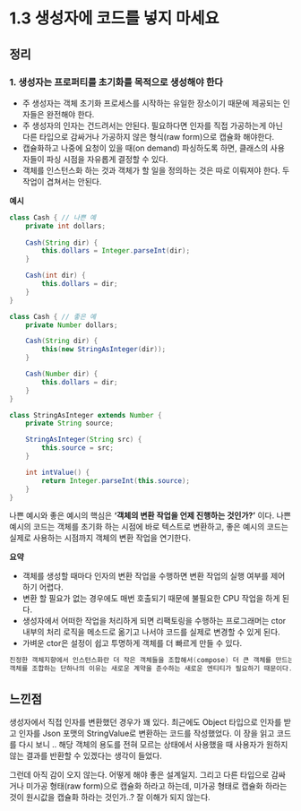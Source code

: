 # 1.3 생성자에 코드를 넣지 마세요

## 정리

### 1. 생성자는 프로퍼티를 초기화를 목적으로 생성해야 한다

- 주 생성자는 객체 초기화 프로세스를 시작하는 유일한 장소이기 때문에 제공되는 인자들은 완전해야 한다.
- 주 생성자의 인자는 건드려서는 안된다. 필요하다면 인자를 직접 가공하는게 아닌 다른 타입으로 감싸거나 가공하지 않은 형식(raw form)으로 캡슐화 해야한다.
- 캡슐화하고 나중에 요청이 있을 때(on demand) 파싱하도록 하면, 클래스의 사용자들이 파싱 시점을 자유롭게 결정할 수 있다.
- 객체를 인스턴스화 하는 것과 객체가 할 일을 정의하는 것은 따로 이뤄져야 한다. 두 작업이 겹쳐서는 안된다.

**예시**

```java
class Cash { // 나쁜 예
	private int dollars;
	
	Cash(String dir) {
		this.dollars = Integer.parseInt(dir);	
	}

	Cash(int dir) {
		this.dollars = dir;	
	}
}

class Cash { // 좋은 예
	private Number dollars;

	Cash(String dir) {
		this(new StringAsInteger(dir)); 
	}

	Cash(Number dir) {
		this.dollars = dir;
	}
}

class StringAsInteger extends Number {
	private String source;

	StringAsInteger(String src) {
		this.source = src;
	}

	int intValue() {
		return Integer.parseInt(this.source);
	}
}
```

나쁜 예시와 좋은 예시의 핵심은 **‘객체의 변환 작업을 언제 진행하는 것인가?’** 이다. 나쁜 예시의 코드는 객체를 초기화 하는 시점에 바로 텍스트로 변환하고, 좋은 예시의 코드는 실제로 사용하는 시점까지 객체의 변환 작업을 연기한다.

**요약**

- 객체를 생성할 때마다 인자의 변환 작업을 수행하면 변환 작업의 실행 여부를 제어하기 어렵다.
- 변환 할 필요가 없는 경우에도  매번 호출되기 때문에 불필요한 CPU 작업을 하게 된다.
- 생성자에서 어떠한 작업을 처리하게 되면 리팩토링을 수행하는 프로그래머는 ctor 내부의 처리 로직을 메소드로 옮기고 나서야 코드를 실제로 변경할 수 있게 된다.
- 가벼운 ctor은 설정이 쉽고 투명하게 객체를 더 빠르게 만들 수 있다.

```java
진정한 객체지향에서 인스턴스화란 더 작은 객체들을 조합해서(compose) 더 큰 객체를 만드는 것이다.
객체를 조합하는 단하나의 이유는 새로운 계약을 준수하는 새로운 엔티티가 필요하기 때문이다.
```

## 느낀점

생성자에서 직접 인자를 변환했던 경우가 꽤 있다. 최근에도 Object 타입으로 인자를 받고 인자를 Json 포맷의 StringValue로 변환하는 코드를 작성했었다. 이 장을 읽고 코드를 다시 보니 .. 해당 객체의 용도를 전혀 모르는 상태에서 사용했을 때  사용자가 원하지 않는 결과를 반환할 수 있겠다는 생각이 들었다.

그런데 아직 감이 오지 않는다. 어떻게 해야 좋은 설계일지. 그리고 다른 타입으로 감싸거나 미가공 형태(raw form)으로 캡슐화 하라고 하는데,  미가공 형태로 캡슐화 하라는 것이 원시값을 캡슐화 하라는 것인가..? 잘 이해가 되지 않는다.